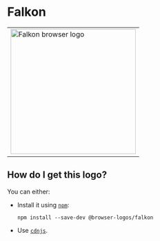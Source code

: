 # Falkon

<table>
    <tr height=300>
        <td>
            <a href="https://github.com/alrra/browser-logos/tree/f6ac41c9eed404e793b3659fea4c6443f9549eb0/src/falkon">
                <img width=290 src="https://raw.githubusercontent.com/alrra/browser-logos/f6ac41c9eed404e793b3659fea4c6443f9549eb0/src/falkon/falkon_512x512.png" alt="Falkon browser logo">
            </a>
        </td>
    </tr>
</table>

## How do I get this logo?

You can either:

* Install it using [`npm`][npm]:

  `npm install --save-dev @browser-logos/falkon`

* Use [`cdnjs`][cdnjs].

<!-- Link labels: -->

[cdnjs]: https://cdnjs.com/libraries/browser-logos
[npm]: https://www.npmjs.com/
